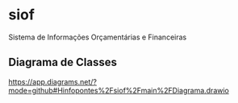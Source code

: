 # siof
Sistema de Informações Orçamentárias e Financeiras

## Diagrama de Classes
https://app.diagrams.net/?mode=github#Hinfopontes%2Fsiof%2Fmain%2FDiagrama.drawio
